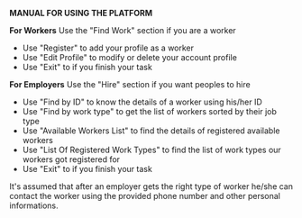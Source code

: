 **MANUAL FOR USING THE PLATFORM**

**For Workers**
Use the "Find Work" section if you are a worker
 - Use "Register" to add your profile as a worker
 - Use "Edit Profile" to modify or delete your account profile
 - Use "Exit" to if you finish your task

**For Employers**
Use the "Hire" section if you want peoples to hire
 - Use "Find by ID" to know the details of a worker using his/her ID
 - Use "Find by work type" to get the list of workers sorted by their job type
 - Use "Available Workers List" to find the details of registered available workers
 - Use "List Of Registered Work Types" to find the list of work types our workers got registered for
 - Use "Exit" to if you finish your task

 It's assumed that after an employer gets the right type of worker he/she can contact
 the worker using the provided phone number and other personal informations.

